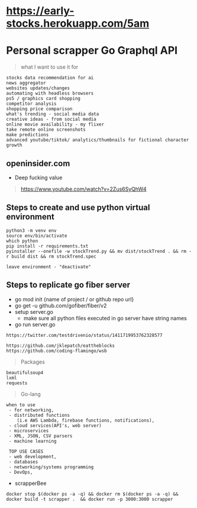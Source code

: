 # https://early-stocks.herokuapp.com/5am

# Personal scrapper Go Graphql API 
> what I want to use it for
```
stocks data recommendation for ai
news aggregator 
websites updates/changes
automating with headless browsers
ps5 / graphics card shopping
competitor analysis
shopping price comparison
what's trending - social media data
creative ideas - from social media
online movie availability - my flixer
take remote online screenshots
make predictions
advanced youtube/tiktok/ analytics/thumbnails for fictional character growth
``` 

## openinsider.com
- Deep fucking value
> https://www.youtube.com/watch?v=2Zus6SyQhW4

## Steps to create and use python virtual environment
```
python3 -m venv env
source env/bin/activate
which python
pip install -r requirements.txt
pyinstaller --onefile -w stockTrend.py && mv dist/stockTrend . && rm -r build dist && rm stockTrend.spec

leave environment - "deactivate"
```

## Steps to replicate go fiber server
- go mod init {name of project / or github repo url}
- go get -u github.com/gofiber/fiber/v2
- setup server.go
  - make sure all python files executed in go server have string names
- go run server.go



```
https://twitter.com/testdrivenio/status/1411719953762328577

https://github.com/jklepatch/eattheblocks
https://github.com/coding-flamingo/wsb
```


> Packages
```
beautifulsoup4
lxml
requests
```

> Go-lang
```
when to use
 - for networking, 
 - distributed functions 
 	(i.e AWS Lambda, firebase functions, notifications), 
 - cloud services(API's, web server) 
 - microservices
 - XML, JSON, CSV parsers
 - machine learning 

 TOP USE CASES
 - web development, 
 - databases 
 - networking/systems programming
 - DevOps,
```

- scrapperBee

```
docker stop $(docker ps -a -q) && docker rm $(docker ps -a -q) && docker build -t scrapper .  && docker run -p 3000:3000 scrapper
```